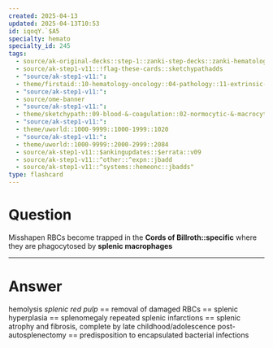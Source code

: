 ```yaml
---
created: 2025-04-13
updated: 2025-04-13T10:53
id: iqoqY.`$A5
specialty: hemato
specialty_id: 245
tags:
  - source/ak-original-decks::step-1::zanki-step-decks::zanki-hematology-&-oncology
  - source/ak-step1-v11::!flag-these-cards::sketchypathadds
  - "source/ak-step1-v11:": 
  - theme/firstaid::10-hematology-oncology::04-pathology::11-extrinsic-hemolytic-anemia::hereditary-spherocytosis
  - "source/ak-step1-v11:": 
  - source/ome-banner
  - "source/ak-step1-v11:": 
  - theme/sketchypath::09-blood-&-coagulation::02-normocytic-&-macrocytic-anemias::01-extravascular-hemolysis-overview-&-rbc-membrane-defects
  - "source/ak-step1-v11:": 
  - theme/uworld::1000-9999::1000-1999::1020
  - "source/ak-step1-v11:": 
  - theme/uworld::1000-9999::2000-2999::2084
  - source/ak-step1-v11::$ankingupdates::$errata::v09
  - source/ak-step1-v11::^other::^expn::jbadd
  - source/ak-step1-v11::^systems::hemeonc::jbadds"
type: flashcard
---
```


# Question
Misshapen RBCs become trapped in the **Cords of Billroth::specific** where they are phagocytosed by **splenic macrophages**

---

# Answer
hemolysis *splenic red pulp* == removal of damaged RBCs == splenic hyperplasia == splenomegaly  repeated splenic infarctions == splenic atrophy and fibrosis, complete by late childhood/adolescence  post-autosplenectomy == predisposition to encapsulated bacterial infections